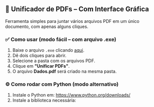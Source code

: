## 🧾 Unificador de PDFs – Com Interface Gráfica

Ferramenta simples para juntar vários arquivos PDF em um único documento, com apenas alguns cliques.

### ✅ Como usar (modo fácil – com arquivo .exe)

1. Baixe o arquivo `.exe` clicando [aqui](#).
2. Dê dois cliques para abrir.
3. Selecione a pasta com os arquivos PDF.
4. Clique em **"Unificar PDFs"**.
5. O arquivo **Dados.pdf** será criado na mesma pasta.

### ⚙️ Como rodar com Python (modo alternativo)

1. Instale o Python em: https://www.python.org/downloads/
2. Instale a biblioteca necessária:
